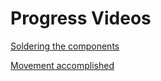 <h1> Progress Videos </h1>

[Soldering the components](https://youtu.be/oxjPpU3WiVw "Soldering")

[Movement accomplished](https://youtu.be/-l8s0PifvaQ "Movement")
